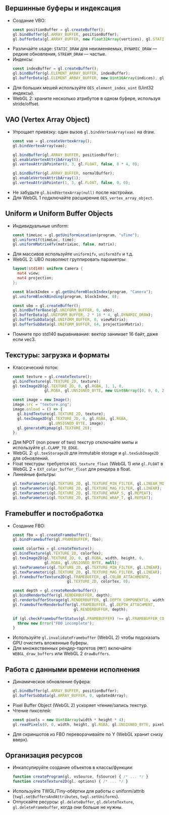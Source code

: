 ## Вершинные буферы и индексация

- Создание VBO:
  ```js
  const positionBuffer = gl.createBuffer();
  gl.bindBuffer(gl.ARRAY_BUFFER, positionBuffer);
  gl.bufferData(gl.ARRAY_BUFFER, new Float32Array(vertices), gl.STATIC_DRAW);
  ```
- Различайте usage: `STATIC_DRAW` для неизменяемых, `DYNAMIC_DRAW` — редкие обновления, `STREAM_DRAW` — частые.
- Индексы:
  ```js
  const indexBuffer = gl.createBuffer();
  gl.bindBuffer(gl.ELEMENT_ARRAY_BUFFER, indexBuffer);
  gl.bufferData(gl.ELEMENT_ARRAY_BUFFER, new Uint16Array(indices), gl.STATIC_DRAW);
  ```
- Для больших мешей используйте `OES_element_index_uint` (Uint32 индексы).
- WebGL 2: храните несколько атрибутов в одном буфере, используя stride/offset.

## VAO (Vertex Array Object)

- Упрощает привязку: один вызов `gl.bindVertexArray(vao)` на draw.
  ```js
  const vao = gl.createVertexArray();
  gl.bindVertexArray(vao);

  gl.bindBuffer(gl.ARRAY_BUFFER, positionBuffer);
  gl.enableVertexAttribArray(0);
  gl.vertexAttribPointer(0, 3, gl.FLOAT, false, 8 * 4, 0);

  gl.bindBuffer(gl.ARRAY_BUFFER, normalBuffer);
  gl.enableVertexAttribArray(1);
  gl.vertexAttribPointer(1, 3, gl.FLOAT, false, 0, 0);
  ```
- Не забудьте `gl.bindVertexArray(null)` после настройки.
- Для WebGL 1 подключайте расширение `OES_vertex_array_object`.

## Uniform и Uniform Buffer Objects

- Индивидуальные uniform:
  ```js
  const timeLoc = gl.getUniformLocation(program, "uTime");
  gl.uniform1f(timeLoc, time);
  gl.uniformMatrix4fv(matrixLoc, false, matrix);
  ```
- Для массивов используйте `uniform1fv`, `uniform3fv` и т.д.
- WebGL 2: UBO позволяют группировать параметры:
  ```glsl
  layout(std140) uniform Camera {
    mat4 view;
    mat4 projection;
  };
  ```
  ```js
  const blockIndex = gl.getUniformBlockIndex(program, "Camera");
  gl.uniformBlockBinding(program, blockIndex, 0);

  const ubo = gl.createBuffer();
  gl.bindBufferBase(gl.UNIFORM_BUFFER, 0, ubo);
  gl.bufferData(gl.UNIFORM_BUFFER, 2 * 16 * 4, gl.DYNAMIC_DRAW);
  gl.bufferSubData(gl.UNIFORM_BUFFER, 0, viewMatrix);
  gl.bufferSubData(gl.UNIFORM_BUFFER, 64, projectionMatrix);
  ```
- Помните про std140 выравнивание: вектор занимает 16 байт, даже если vec3.

## Текстуры: загрузка и форматы

- Классический поток:
  ```js
  const texture = gl.createTexture();
  gl.bindTexture(gl.TEXTURE_2D, texture);
  gl.texImage2D(gl.TEXTURE_2D, 0, gl.RGBA, 1, 1, 0,
                gl.RGBA, gl.UNSIGNED_BYTE, new Uint8Array([0, 0, 0, 255]));

  const image = new Image();
  image.src = "texture.png";
  image.onload = () => {
    gl.bindTexture(gl.TEXTURE_2D, texture);
    gl.texImage2D(gl.TEXTURE_2D, 0, gl.RGBA, gl.RGBA,
                  gl.UNSIGNED_BYTE, image);
    gl.generateMipmap(gl.TEXTURE_2D);
  };
  ```
- Для NPOT (non power of two) текстур отключайте мипы и используйте `gl.CLAMP_TO_EDGE`.
- WebGL 2: `gl.texStorage2D` для immutable storage и `gl.texSubImage2D` для обновлений.
- Float текстуры: требуется `OES_texture_float` (WebGL 1) или `gl.FLOAT` в WebGL 2 + `EXT_color_buffer_float` для рендера в float.
- Линейные фильтры:
  ```js
  gl.texParameteri(gl.TEXTURE_2D, gl.TEXTURE_MIN_FILTER, gl.LINEAR_MIPMAP_LINEAR);
  gl.texParameteri(gl.TEXTURE_2D, gl.TEXTURE_MAG_FILTER, gl.LINEAR);
  gl.texParameteri(gl.TEXTURE_2D, gl.TEXTURE_WRAP_S, gl.REPEAT);
  gl.texParameteri(gl.TEXTURE_2D, gl.TEXTURE_WRAP_T, gl.REPEAT);
  ```

## Framebuffer и постобработка

- Создание FBO:
  ```js
  const fbo = gl.createFramebuffer();
  gl.bindFramebuffer(gl.FRAMEBUFFER, fbo);

  const colorTex = gl.createTexture();
  gl.bindTexture(gl.TEXTURE_2D, colorTex);
  gl.texImage2D(gl.TEXTURE_2D, 0, gl.RGBA, width, height, 0,
                gl.RGBA, gl.UNSIGNED_BYTE, null);
  gl.texParameteri(gl.TEXTURE_2D, gl.TEXTURE_MIN_FILTER, gl.LINEAR);
  gl.texParameteri(gl.TEXTURE_2D, gl.TEXTURE_MAG_FILTER, gl.LINEAR);
  gl.framebufferTexture2D(gl.FRAMEBUFFER, gl.COLOR_ATTACHMENT0,
                          gl.TEXTURE_2D, colorTex, 0);

  const depth = gl.createRenderbuffer();
  gl.bindRenderbuffer(gl.RENDERBUFFER, depth);
  gl.renderbufferStorage(gl.RENDERBUFFER, gl.DEPTH_COMPONENT16, width, height);
  gl.framebufferRenderbuffer(gl.FRAMEBUFFER, gl.DEPTH_ATTACHMENT,
                             gl.RENDERBUFFER, depth);

  if (gl.checkFramebufferStatus(gl.FRAMEBUFFER) !== gl.FRAMEBUFFER_COMPLETE) {
    throw new Error("FBO incomplete");
  }
  ```
- Используйте `gl.invalidateFramebuffer` (WebGL 2) чтобы подсказать GPU очистить вложенные буферы.
- Для множественных рендер-таргетов (`MRT`) включайте `WEBGL_draw_buffers` или WebGL 2 `drawBuffers`.

## Работа с данными времени исполнения

- Динамическое обновление буфера:
  ```js
  gl.bindBuffer(gl.ARRAY_BUFFER, positionBuffer);
  gl.bufferSubData(gl.ARRAY_BUFFER, 0, updatedArray);
  ```
- Pixel Buffer Object (WebGL 2) ускоряет чтение/запись текстур.
- Чтение пикселей:
  ```js
  const pixels = new Uint8Array(width * height * 4);
  gl.readPixels(0, 0, width, height, gl.RGBA, gl.UNSIGNED_BYTE, pixels);
  ```
- Для скриншотов из FBO переворачивайте по Y (WebGL хранит снизу вверх).

## Организация ресурсов

- Инкапсулируйте создание объектов в классы/функции:
  ```js
  function createProgram(gl, vsSource, fsSource) { /* ... */ }
  function createTexture2D(gl, options) { /* ... */ }
  ```
- Используйте TWGL/Tiny-обёртки для работы с uniform/attrib (`twgl.setBuffersAndAttributes`, `twgl.setUniforms`).
- Отпускайте ресурсы: `gl.deleteBuffer`, `gl.deleteTexture`, `gl.deleteFramebuffer`, когда они больше не нужны.
